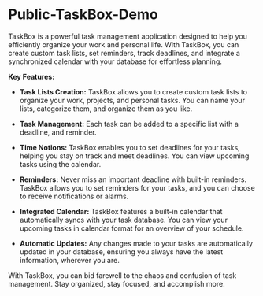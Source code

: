 # Public-TaskBox-Demo
TaskBox is a powerful task management application designed to help you efficiently organize your work and personal life. With TaskBox, you can create custom task lists, set reminders, track deadlines, and integrate a synchronized calendar with your database for effortless planning.

**Key Features:**

- **Task Lists Creation:** TaskBox allows you to create custom task lists to organize your work, projects, and personal tasks. You can name your lists, categorize them, and organize them as you like.
  
- **Task Management:** Each task can be added to a specific list with a deadline, and reminder. 
  
- **Time Notions:** TaskBox enables you to set deadlines for your tasks, helping you stay on track and meet deadlines. You can view upcoming tasks using the calendar.
  
- **Reminders:** Never miss an important deadline with built-in reminders. TaskBox allows you to set reminders for your tasks, and you can choose to receive notifications or alarms.
  
- **Integrated Calendar:** TaskBox features a built-in calendar that automatically syncs with your task database. You can view your upcoming tasks in calendar format for an overview of your schedule.
  
- **Automatic Updates:** Any changes made to your tasks are automatically updated in your database, ensuring you always have the latest information, wherever you are.

With TaskBox, you can bid farewell to the chaos and confusion of task management. Stay organized, stay focused, and accomplish more.

